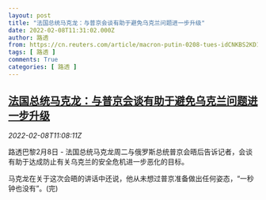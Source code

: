 ```yaml
---
layout: post
title: "法国总统马克龙：与普京会谈有助于避免乌克兰问题进一步升级"
date: 2022-02-08T11:31:02.000Z
author: 路透
from: https://cn.reuters.com/article/macron-putin-0208-tues-idCNKBS2KD16Q
tags: [ 路透 ]
comments: True
categories: [ 路透 ]
---
```

<!--1644319862000-->
[法国总统马克龙：与普京会谈有助于避免乌克兰问题进一步升级](https://cn.reuters.com/article/macron-putin-0208-tues-idCNKBS2KD16Q)
------

<div>
<div><i>2022-02-08T11:08:11Z</i></div><p>路透巴黎2月8日 - 法国总统马克龙周二与俄罗斯总统普京会晤后告诉记者，会谈有助于达成防止有关乌克兰的安全危机进一步恶化的目标。</p><p>马克龙在关于这次会晤的讲话中还说，他从未想过普京准备做出任何姿态，“一秒钟也没有”。(完)</p>
</div>
